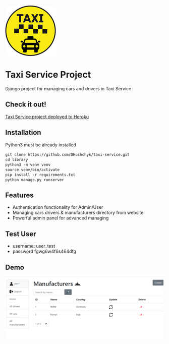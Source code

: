 ![logo](static/images/logo.png)


# Taxi Service Project

Django project for managing cars and drivers in Taxi Service

## Check it out!

[Taxi Service project deployed to Heroku](https://taxi-service-dh.herokuapp.com/)

## Installation

Python3 must be already installed

```shell
git clone https://github.com/DHushchyk/taxi-service.git
cd library
python3 -m venv venv
source venv/bin/activate
pip install -r requirements.txt
python manage.py runserver
```

## Features

* Authentication functionality for Admin/User
* Managing cars drivers & manufacturers directory from website
* Powerful admin panel for advanced managing


## Test User
* username: user_test
* password fgwg6w4f6s464dfg


## Demo

![Website Interface](demo.PNG)
